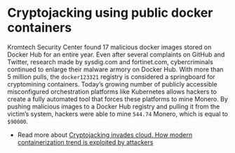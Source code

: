 # Cryptojacking using public docker containers

Kromtech Security Center found 17 malicious docker images stored on Docker Hub for an entire year. Even after several complaints on GitHub and Twitter, research made by sysdig.com and fortinet.com, cybercriminals continued to enlarge their malware armory on Docker Hub. With more than 5 million pulls, the `docker123321` registry is considered a springboard for cryptomining containers. Today’s growing number of publicly accessible misconfigured orchestration platforms like Kubernetes allows hackers to create a fully automated tool that forces these platforms to mine Monero. By pushing malicious images to a Docker Hub registry and pulling it from the victim’s system, hackers were able to mine `544.74` Monero, which is equal to `$90000`.


* Read more about [Cryptojacking invades cloud. How modern containerization trend is exploited by attackers](https://kromtech.com/blog/security-center/cryptojacking-invades-cloud-how-modern-containerization-trend-is-exploited-by-attackers)